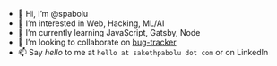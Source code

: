 - 👋 Hi, I’m @spabolu
- 👀 I’m interested in Web, Hacking, ML/AI
- 🌱 I’m currently learning JavaScript, Gatsby, Node
- 💞️ I’m looking to collaborate on [bug-tracker](https://github.com/spabolu/bug-tracker)
- 📫 Say _hello_ to me at `hello at sakethpabolu dot com` or on LinkedIn

<!---
spabolu/spabolu is a ✨ special ✨ repository because its `README.md` (this file) appears on your GitHub profile.
You can click the Preview link to take a look at your changes. It is magical! 
--->
